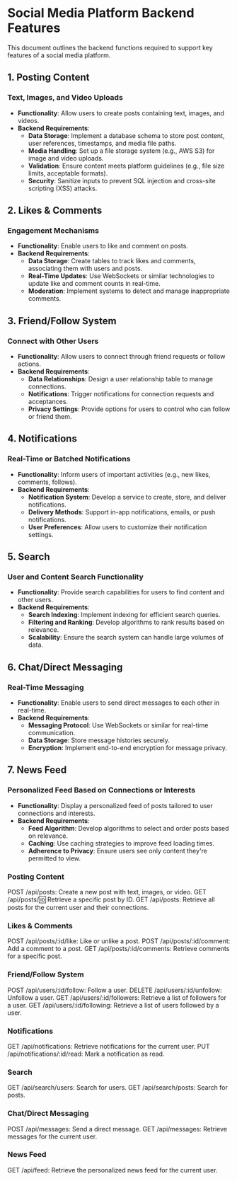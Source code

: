 # Social Media Platform Backend Features

This document outlines the backend functions required to support key features of a social media platform.

## 1. Posting Content

### Text, Images, and Video Uploads

- **Functionality**: Allow users to create posts containing text, images, and videos.
- **Backend Requirements**:
  - **Data Storage**: Implement a database schema to store post content, user references, timestamps, and media file paths.
  - **Media Handling**: Set up a file storage system (e.g., AWS S3) for image and video uploads.
  - **Validation**: Ensure content meets platform guidelines (e.g., file size limits, acceptable formats).
  - **Security**: Sanitize inputs to prevent SQL injection and cross-site scripting (XSS) attacks.

## 2. Likes & Comments

### Engagement Mechanisms

- **Functionality**: Enable users to like and comment on posts.
- **Backend Requirements**:
  - **Data Storage**: Create tables to track likes and comments, associating them with users and posts.
  - **Real-Time Updates**: Use WebSockets or similar technologies to update like and comment counts in real-time.
  - **Moderation**: Implement systems to detect and manage inappropriate comments.

## 3. Friend/Follow System

### Connect with Other Users

- **Functionality**: Allow users to connect through friend requests or follow actions.
- **Backend Requirements**:
  - **Data Relationships**: Design a user relationship table to manage connections.
  - **Notifications**: Trigger notifications for connection requests and acceptances.
  - **Privacy Settings**: Provide options for users to control who can follow or friend them.

## 4. Notifications

### Real-Time or Batched Notifications

- **Functionality**: Inform users of important activities (e.g., new likes, comments, follows).
- **Backend Requirements**:
  - **Notification System**: Develop a service to create, store, and deliver notifications.
  - **Delivery Methods**: Support in-app notifications, emails, or push notifications.
  - **User Preferences**: Allow users to customize their notification settings.

## 5. Search

### User and Content Search Functionality

- **Functionality**: Provide search capabilities for users to find content and other users.
- **Backend Requirements**:
  - **Search Indexing**: Implement indexing for efficient search queries.
  - **Filtering and Ranking**: Develop algorithms to rank results based on relevance.
  - **Scalability**: Ensure the search system can handle large volumes of data.

## 6. Chat/Direct Messaging

### Real-Time Messaging

- **Functionality**: Enable users to send direct messages to each other in real-time.
- **Backend Requirements**:
  - **Messaging Protocol**: Use WebSockets or similar for real-time communication.
  - **Data Storage**: Store message histories securely.
  - **Encryption**: Implement end-to-end encryption for message privacy.

## 7. News Feed

### Personalized Feed Based on Connections or Interests

- **Functionality**: Display a personalized feed of posts tailored to user connections and interests.
- **Backend Requirements**:
  - **Feed Algorithm**: Develop algorithms to select and order posts based on relevance.
  - **Caching**: Use caching strategies to improve feed loading times.
  - **Adherence to Privacy**: Ensure users see only content they're permitted to view.
 
    
### Posting Content
POST /api/posts: Create a new post with text, images, or video.
GET /api/posts/:id: Retrieve a specific post by ID.
GET /api/posts: Retrieve all posts for the current user and their connections.
### Likes & Comments
POST /api/posts/:id/like: Like or unlike a post.
POST /api/posts/:id/comment: Add a comment to a post.
GET /api/posts/:id/comments: Retrieve comments for a specific post.
### Friend/Follow System
POST /api/users/:id/follow: Follow a user.
DELETE /api/users/:id/unfollow: Unfollow a user.
GET /api/users/:id/followers: Retrieve a list of followers for a user.
GET /api/users/:id/following: Retrieve a list of users followed by a user.
### Notifications
GET /api/notifications: Retrieve notifications for the current user.
PUT /api/notifications/:id/read: Mark a notification as read.
### Search
GET /api/search/users: Search for users.
GET /api/search/posts: Search for posts.
### Chat/Direct Messaging
POST /api/messages: Send a direct message.
GET /api/messages: Retrieve messages for the current user.
### News Feed
GET /api/feed: Retrieve the personalized news feed for the current user.


